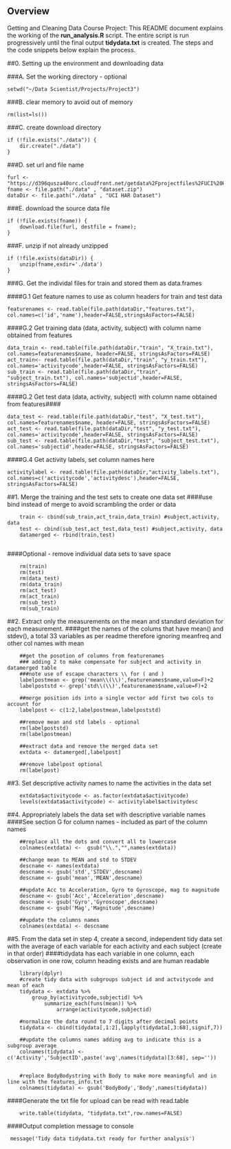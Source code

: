 ## Overview

Getting and Cleaning Data Course Project: This README document explains the working of the **run_analysis.R** script. The entire script is run progressively until the final output **tidydata.txt** is created. The steps and the code snippets below explain the process.

##0. Setting up the environment and downloading data

###A. Set the working directory - optional
```
setwd("~/Data Scientist/Projects/Project3")
```

###B. clear memory to avoid out of memory
```
rm(list=ls())
```

###C. create download directory
```
if (!file.exists("./data")) {
    dir.create("./data")
}
```

###D. set url and file name
```
furl <- "https://d396qusza40orc.cloudfront.net/getdata%2Fprojectfiles%2FUCI%20HAR%20Dataset.zip"
fname <- file.path("./data" , "dataset.zip")
dataDir <- file.path("./data" , "UCI HAR Dataset")
```

###E. download the source data file
```
if (!file.exists(fname)) {
    download.file(furl, destfile = fname);
}
```

###F. unzip if not already unzipped
```
if (!file.exists(dataDir)) {
    unzip(fname,exdir='./data')  
}
```

###G. Get the individal files for train and stored them as data.frames

####G.1 Get feature names to use as column headers for train and test data
```
featurenames <- read.table(file.path(dataDir,"features.txt"), col.names=c('id','name'),header=FALSE,stringsAsFactors=FALSE)
```
####G.2 Get training data (data, activity, subject) with column name obtained from features
```
data_train <- read.table(file.path(dataDir,"train", "X_train.txt"), col.names=featurenames$name, header=FALSE, stringsAsFactors=FALSE)
act_train<- read.table(file.path(dataDir,"train", "y_train.txt"), col.names='activitycode',header=FALSE, stringsAsFactors=FALSE)
sub_train <- read.table(file.path(dataDir,"train", "subject_train.txt"), col.names='subjectid',header=FALSE, stringsAsFactors=FALSE)
```

####G.2 Get test data (data, activity, subject) with column name obtained from features####
```
data_test <- read.table(file.path(dataDir,"test", "X_test.txt"), col.names=featurenames$name, header=FALSE, stringsAsFactors=FALSE)
act_test <- read.table(file.path(dataDir,"test", "y_test.txt"), col.names='activitycode',header=FALSE, stringsAsFactors=FALSE)
sub_test <- read.table(file.path(dataDir,"test", "subject_test.txt"), col.names='subjectid',header=FALSE, stringsAsFactors=FALSE)
```

####G.4 Get activity labels, set column names here
```
activitylabel <- read.table(file.path(dataDir,"activity_labels.txt"), col.names=c('activitycode','activitydesc'),header=FALSE, stringsAsFactors=FALSE)
```

##1. Merge the training and the test sets to create one data set
####use bind instead of merge to avoid scrambling the order or data
```
    train <- cbind(sub_train,act_train,data_train) #subject,activity, data
    test <- cbind(sub_test,act_test,data_test) #subject,activity, data
    datamerged <- rbind(train,test)
    
```  
####Optional - remove individual data sets to save space

```
    rm(train)
    rm(test)
    rm(data_test)
    rm(data_train)
    rm(act_test)
    rm(act_train)
    rm(sub_test)
    rm(sub_train)
```

##2. Extract only the measurements on the mean and standard deviation for each measurement.
####get the names of the colums that have mean() and stdev(), a total 33 variables as per readme therefore ignoring meanfreq and other col names with mean
```
    ##get the posotion of columns from featurenames
    ### adding 2 to make compensate for subject and activity in datamerged table
    ###note use of escape characters \\ for ( and )
    labelpostmean <- grep('mean\\(\\)',featurenames$name,value=F)+2
    labelpoststd <- grep('std\\(\\)',featurenames$name,value=F)+2
    
    ##merge position ids into a single vector add first two cols to account for 
    labelpost <- c(1:2,labelpostmean,labelpoststd)
    
    ##remove mean and std labels - optional
    rm(labelpoststd)
    rm(labelpostmean)
    
    ##extract data and remove the merged data set
    extdata <- datamerged[,labelpost]
    
    ##remove labelpost optional
    rm(labelpost)
```

##3. Set descriptive activity names to name the activities in the data set
```
    extdata$activitycode <- as.factor(extdata$activitycode)
    levels(extdata$activitycode) <- activitylabel$activitydesc
``` 
    
##4. Appropriately labels the data set with descriptive variable names
####See section G for column names - included as part of the column names
```
    ##replace all the dots and convert all to lowercase 
    colnames(extdata) <-  gsub("\\.","",names(extdata))
    
    ##change mean to MEAN and std to STDEV
    descname <- names(extdata)
    descname <- gsub('std','STDEV',descname)
    descname <- gsub('mean','MEAN',descname)
    
    ##update Acc to Acceleration, Gyro to Gyroscope, mag to magnitude
    descname <- gsub('Acc','Acceleration',descname)
    descname <- gsub('Gyro','Gyroscope',descname)
    descname <- gsub('Mag','Magnitude',descname)
    
    ##update the columns names
    colnames(extdata) <- descname
```

##5. From the data set in step 4, create a second, independent tidy data set with the average of each variable for each activity and each subject (create in that order)
####tidydata has each variable in one column, each observation in one row, column heading exists and are human readable
```
    library(dplyr) 
    #create tidy data with subgroups subject id and actvitycode and mean of each 
    tidydata <- extdata %>% 
        group_by(activitycode,subjectid) %>% 
            summarize_each(funs(mean)) %>%
                arrange(activitycode,subjectid)

    #normalize the data round to 7 digits after decimal points
    tidydata <- cbind(tidydata[,1:2],lapply(tidydata[,3:68],signif,7))
    
    ##update the columns names adding avg to indicate this is a subgroup average
    colnames(tidydata) <- c('Activity','SubjectID',paste('avg',names(tidydata)[3:68], sep=''))
    
    
    #replace BodyBodystring with Body to make more meaningful and in line with the features_info.txt
    colnames(tidydata) <- gsub('BodyBody','Body',names(tidydata))

```
####Generate the txt file for upload can be read with read.table
```
    write.table(tidydata, "tidydata.txt",row.names=FALSE)
```
    
####Output completion message to console
```
 message('Tidy data tidydata.txt ready for further analysis')
```

